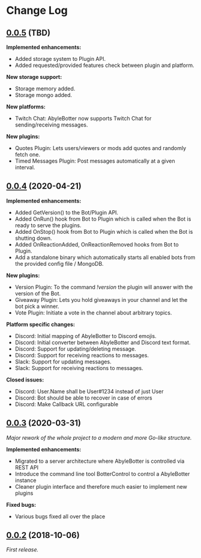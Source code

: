 # Change Log

## [0.0.5](https://github.com/torlenor/abylebotter/releases/tag/0.0.5) (TBD)

**Implemented enhancements:**

- Added storage system to Plugin API.
- Added requested/provided features check between plugin and platform.

**New storage support:**

- Storage memory added.
- Storage mongo added.

**New platforms:**

- Twitch Chat: AbyleBotter now supports Twitch Chat for sending/receiving messages.

**New plugins:**

- Quotes Plugin: Lets users/viewers or mods add quotes and randomly fetch one.
- Timed Messages Plugin: Post messages automatically at a given interval.

## [0.0.4](https://github.com/torlenor/abylebotter/releases/tag/0.0.4) (2020-04-21)

**Implemented enhancements:**

- Added GetVersion() to the Bot/Plugin API.
- Added OnRun() hook from Bot to Plugin which is called when the Bot is ready to serve the plugins.
- Added OnStop() hook from Bot to Plugin which is called when the Bot is shutting down.
- Added OnReactionAdded, OnReactionRemoved hooks from Bot to Plugin.
- Add a standalone binary which automatically starts all enabled bots from the provided config file / MongoDB.

**New plugins:**

- Version Plugin: To the command *!version* the plugin will answer with the version of the Bot.
- Giveaway Plugin: Lets you hold giveaways in your channel and let the bot pick a winner.
- Vote Plugin: Initiate a vote in the channel about arbitrary topics.

**Platform specific changes:**

- Discord: Initial mapping of AbyleBotter to Discord emojis.
- Discord: Initial converter between AbyleBotter and Discord text format.
- Discord: Support for updating/deleting message.
- Discord: Support for receiving reactions to messages.
- Slack: Support for updating messages.
- Slack: Support for receiving reactions to messages.

**Closed issues:**
- Discord: User.Name shall be User#1234 instead of just User
- Discord: Bot should be able to recover in case of errors
- Discord: Make Callback URL configurable

## [0.0.3](https://github.com/torlenor/abylebotter/releases/tag/0.0.3) (2020-03-31)

*Major rework of the whole project to a modern and more Go-like structure.*

**Implemented enhancements:**

- Migrated to a server architecture where AbyleBotter is controlled via REST API
- Introduce the command line tool BotterControl to control a AbyleBotter instance
- Cleaner plugin interface and therefore much easier to implement new plugins

**Fixed bugs:**

- Various bugs fixed all over the place

## [0.0.2](https://github.com/torlenor/abylebotter/releases/tag/0.0.2) (2018-10-06)

*First release.*
